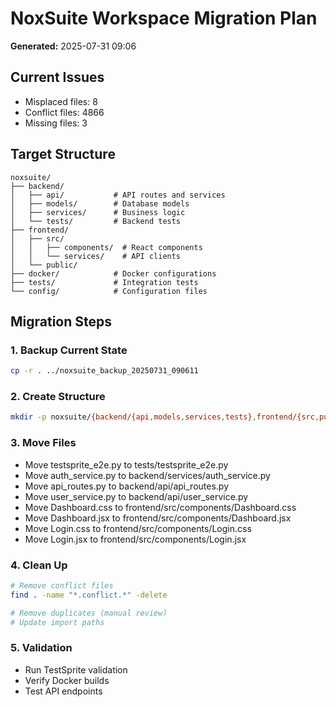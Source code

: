 # NoxSuite Workspace Migration Plan

**Generated:** 2025-07-31 09:06

## Current Issues
- Misplaced files: 8
- Conflict files: 4866
- Missing files: 3

## Target Structure
```
noxsuite/
├── backend/
│   ├── api/           # API routes and services
│   ├── models/        # Database models
│   ├── services/      # Business logic
│   └── tests/         # Backend tests
├── frontend/
│   ├── src/
│   │   ├── components/  # React components
│   │   └── services/    # API clients
│   └── public/
├── docker/            # Docker configurations
├── tests/             # Integration tests
└── config/            # Configuration files
```

## Migration Steps

### 1. Backup Current State
```bash
cp -r . ../noxsuite_backup_20250731_090611
```

### 2. Create Structure
```bash
mkdir -p noxsuite/{backend/{api,models,services,tests},frontend/{src,public},docker,tests,config}
```

### 3. Move Files
- Move testsprite_e2e.py to tests/testsprite_e2e.py
- Move auth_service.py to backend/services/auth_service.py
- Move api_routes.py to backend/api/api_routes.py
- Move user_service.py to backend/api/user_service.py
- Move Dashboard.css to frontend/src/components/Dashboard.css
- Move Dashboard.jsx to frontend/src/components/Dashboard.jsx
- Move Login.css to frontend/src/components/Login.css
- Move Login.jsx to frontend/src/components/Login.jsx


### 4. Clean Up
```bash
# Remove conflict files
find . -name "*.conflict.*" -delete

# Remove duplicates (manual review)
# Update import paths
```

### 5. Validation
- Run TestSprite validation
- Verify Docker builds
- Test API endpoints
